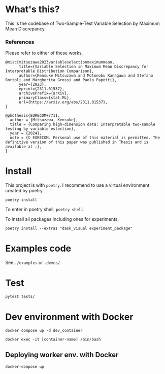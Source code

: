 # What's this?

This is the codebase of Two-Sample-Test Variable Selection by Maximum Mean Discrepancy.

### References

Please refer to either of these works.

```
@misc{mitsuzawa2023variableselectionmaximummean,
      title={Variable Selection in Maximum Mean Discrepancy for Interpretable Distribution Comparison}, 
      author={Kensuke Mitsuzawa and Motonobu Kanagawa and Stefano Bortoli and Margherita Grossi and Paolo Papotti},
      year={2023},
      eprint={2311.01537},
      archivePrefix={arXiv},
      primaryClass={stat.ML},
      url={https://arxiv.org/abs/2311.01537}, 
}
```


```
@phdthesis{EURECOM+7711,
  author = {Mitsuzawa, Kensuke},
  title = {Comparing high-dimension data: Interpretable two-sample testing by variable eslection},
  year = {2024},
  note = {© EURECOM. Personal use of this material is permitted. The definitive version of this paper was published in Thesis and is available at :},
}
```


# Install

This project is with `poetry`. I recommend to use a virtual environment created by poetry.

```
poetry install
```

To enter in poetry shell, `poetry shell`.

To install all packages including ones for experiments,

```
poetry install --extras "dask_visual experiment_package"
```

# Examples code

See `./examples` or `.demos/`


# Test

```bash
pytest tests/
```


# Dev environment with Docker

```
docker compose up -d dev_container
```

```
docker exec -it [container-name] /bin/bash
```

## Deploying worker env. with Docker

```
docker-compose up
```
